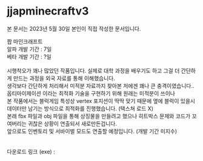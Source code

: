 # jjapminecraftv3
본 문서는 2023년 5월 30일 본인이 직접 작성한 문서입니다.<br/>

짭 마인크래프트 <br/>
알파 개발 기간 : 7일 <br/>
베타 개발 기간 : ?일 <br/>
<br/>
시행착오가 꽤나 많았던 작품입니다. 실제로 대학 과정을 배우기도 하고 그걸 더 간단하게 만드는 과정을 외국 자료를 통해 이해했습니다. <br/>
생각보다 간단하게 처리해서 미적분 자료까지 찾아본 저에겐 꽤나 큰 충격이였습니다..<br/>
옵티마이제이션 이라는 최적화 기술을 구현하기 위해 원래는 미적분이 쓰이나 <br/>
본 작품에서는 블럭게임 특성상 vertex 포지션이 딱딱 맞기 때문에 옆에 블럭이 있을시 데이터만 남기는 방식으로 최적화를 진행했습니다. (택스쳐 로드 X)<br/>
본래 fbx 파일과 obj 파일을 통해 상징물을 만들려고 했으나 히트박스 문제와 코드가 꼬여버리는 귀찮은 상황이 연출되서 새로만든겁니다. <br/>
앞으로도 인벤토리 및 서바이벌 모드도 연출할 예정입니다. (개발 기간 미지수) <br/>
<br/>
<br/>
다운로드 링크 (exe) : 
